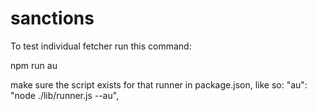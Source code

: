 # sanctions


To test individual fetcher run this command:

npm run au

make sure the script exists for that runner in package.json, like so:
 "au": "node ./lib/runner.js --au",
